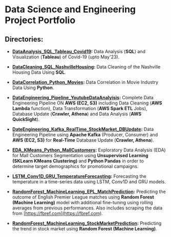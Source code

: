 # Data Science and Engineering Project Portfolio

## Directories:

- **[DataAnalysis_SQL_Tableau_Covid19](DataAnalysis_SQL_Tableau_Covid19):** Data Analysis (**SQL**) and Visualization (**Tableau**) of Covid-19 (upto May'23).

- **[DataCleaning_SQL_NashvilleHousing](DataCleaning_SQL_NashvilleHousing):** Data Cleaning of the Nashville Housing Data Using **SQL**.

- **[DataCorrelation_Python_Movies](DataCorrelation_Python_Movies):** Data Correlation in Movie Industry Data Using **Python**.

- **[DataEngineering_Pipeline_YoutubeDataAnalyisis](DataEngineering_Pipeline_YoutubeDataAnalyisis):** Complete Data Engineering Pipeline ON **AWS (EC2, S3)** including Data Cleaning (**AWS Lambda** function), Data Transformation (**AWS Spark ETL** Jobs), Database Update (**Crawler, Athena**) and Data Analysis (**AWS QuickSight**).

- **[DateEngineering_Kafka_RealTime_StockMarket_DBUpdate](DateEngineering_Kafka_RealTime_StockMarket_DBUpdate):** Data Engineering Pipeline using **Apache Kafka** (Producer, Consumer) and **AWS (EC2, S3)** for **Real-Time** Database Update (**Crawler, Athena**).

- **[EDA_KMeans_Python_MallCustomers](EDA_KMeans_Python_MallCustomers):** Exploratory Data Analysis (EDA) for Mall Customers Segmentation using **Unsupervised Learning (SKLearn KMeans Clustering)** and **Python Pandas** in order to determine target demographics for promotional campaigns. 

- **[LSTM_Conv1D_GRU_TemperatureForecasting](LSTM_Conv1D_GRU_TemperatureForecasting):** Forecasting the temperature in a time-series data using LSTM, Conv1D and GRU models.

- **[RandomForest_MachineLearning_EPL_MatchPrediction](RandomForest_MachineLearning_EPL_MatchPrediction):** Predicting the outcome of English Premier League matches using **Random Forest (Machine Learning)** model with additional fine-tuning using rolling averages from previous performances. Also includes scraping the data from [https://fbref.com](https://fbref.com).

- **[RandomForest_MachineLearning_StockMarketPrediction](MachineLearning_StockMarketPrediction):** Predicting the trend in stock market using **Random Forest (Machine Learning)**.